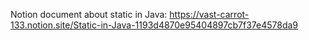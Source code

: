 Notion document about static in Java: https://vast-carrot-133.notion.site/Static-in-Java-1193d4870e95404897cb7f37e4578da9
